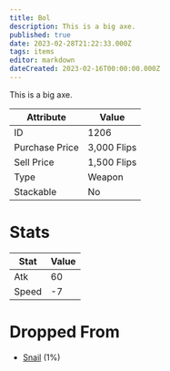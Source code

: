 ```yaml
---
title: Bol
description: This is a big axe.
published: true
date: 2023-02-28T21:22:33.000Z
tags: items
editor: markdown
dateCreated: 2023-02-16T00:00:00.000Z
---
```


This is a big axe.

|Attribute|Value|
|-|-|
|ID|1206|
|Purchase Price|3,000 Flips|
|Sell Price|1,500 Flips|
|Type|Weapon|
|Stackable|No|

# Stats
|Stat|Value|
|-|-|
|Atk|60|
|Speed|-7|

# Dropped From
 * [Snail](/monsters/snail) (1%)
